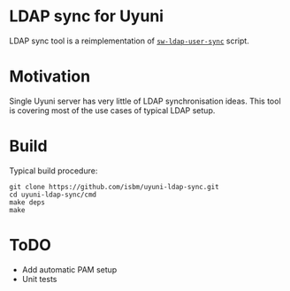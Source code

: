 # LDAP sync for Uyuni

LDAP sync tool is a reimplementation of
[`sw-ldap-user-sync`](https://github.com/uyuni-project/uyuni/blob/master/utils/sw-ldap-user-sync)
script.

# Motivation

Single Uyuni server has very little of LDAP synchronisation
ideas. This tool is covering most of the use cases of typical LDAP
setup.

# Build

Typical build procedure:

	git clone https://github.com/isbm/uyuni-ldap-sync.git
	cd uyuni-ldap-sync/cmd
	make deps
	make

# ToDO

- Add automatic PAM setup
- Unit tests
